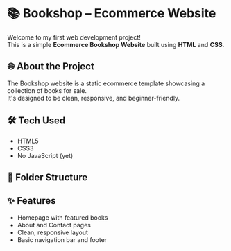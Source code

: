 # 📚 Bookshop – Ecommerce Website

Welcome to my first web development project!  
This is a simple **Ecommerce Bookshop Website** built using **HTML** and **CSS**.

## 🌐 About the Project

The Bookshop website is a static ecommerce template showcasing a collection of books for sale.  
It's designed to be clean, responsive, and beginner-friendly.

## 🛠️ Tech Used

- HTML5
- CSS3
- No JavaScript (yet)

## 📁 Folder Structure


## ✨ Features

- Homepage with featured books
- About and Contact pages
- Clean, responsive layout
- Basic navigation bar and footer

